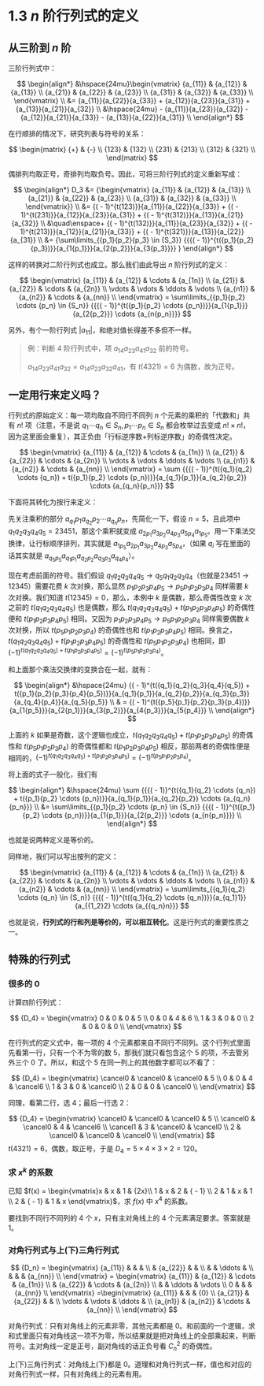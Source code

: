 # 1.3 $n$ 阶行列式的定义

## 从三阶到 $n$ 阶

三阶行列式中：

$$
\begin{align*}
 &\hspace{24mu}\begin{vmatrix}
   {a_{11}} & {a_{12}} & {a_{13}}  \\ 
   {a_{21}} & {a_{22}} & {a_{23}}  \\ 
   {a_{31}} & {a_{32}} & {a_{33}}  \\ 
 \end{vmatrix} \\ 
   &= {a_{11}}{a_{22}}{a_{33}} + {a_{12}}{a_{23}}{a_{31}} + {a_{13}}{a_{21}}{a_{32}} \\ 
   &\hspace{24mu} - {a_{11}}{a_{23}}{a_{32}} - {a_{12}}{a_{21}}{a_{33}} - {a_{13}}{a_{22}}{a_{31}} \\
\end{align*}
$$

在行顺排的情况下，研究列表与符号的关系：

$$
\begin{matrix}
  {+}  &  {-}   \\ 
  {123} & {132}  \\ 
  {231} & {213}  \\ 
  {312} & {321}  \\ 
\end{matrix}
$$

偶排列均取正号，奇排列均取负号。因此，可将三阶行列式的定义重新写成：

$$
\begin{align*}
D_3 &= {\begin{vmatrix}
   {a_{11}} & {a_{12}} & {a_{13}}  \\ 
   {a_{21}} & {a_{22}} & {a_{23}}  \\ 
   {a_{31}} & {a_{32}} & {a_{33}}  \\ 
 \end{vmatrix}} \\
 &= {( - 1)^{t(123)}}{a_{11}}{a_{22}}{a_{33}} + {( - 1)^{t(231)}}{a_{12}}{a_{23}}{a_{31}} + {( - 1)^{t(312)}}{a_{13}}{a_{21}}{a_{32}} \\
 &\quad\enspace+ {( - 1)^{t(132)}}{a_{11}}{a_{23}}{a_{32}} + {( - 1)^{t(213)}}{a_{12}}{a_{21}}{a_{33}} + {( - 1)^{t(321)}}{a_{13}}{a_{22}}{a_{31}} \\
 &= {\sum\limits_{{p_1}{p_2}{p_3} \in {S_3}} {{{( - 1)}^{t({p_1}{p_2}{p_3})}}{a_{1{p_1}}}{a_{2{p_2}}}{a_{3{p_3}}}} }
\end{align*}
$$

这样的转换对二阶行列式也成立。那么我们由此导出 $n$ 阶行列式的定义：

$$
\begin{vmatrix}
   {a_{11}} & {a_{12}} &  \cdots  & {a_{1n}}  \\ 
   {a_{21}} & {a_{22}} &  \cdots  & {a_{2n}}  \\ 
    \vdots  &  \vdots  &  \ddots  &  \vdots   \\ 
   {a_{n1}} & {a_{n2}} &  \cdots  & {a_{nn}}  \\ 
 \end{vmatrix} = \sum\limits_{{p_1}{p_2} \cdots {p_n} \in {S_n}} {{{( - 1)}^{t({p_1}{p_2} \cdots {p_n})}}{a_{1{p_1}}}{a_{2{p_2}}} \cdots {a_{n{p_n}}}}
$$

另外，有个一阶行列式 $| {a_{11}} |$，和绝对值长得差不多但不一样。

> 例：判断 4 阶行列式中，项 $a_{14}a_{23}a_{41}a_{32}$ 前的符号。
>
> $a_{14}a_{23}a_{41}a_{32}=a_{14}a_{23}a_{32}a_{41}$，有 $t(4321)=6$ 为偶数，故为正号。

## 一定用行来定义吗？

行列式的原始定义：每一项均取自不同行不同列 $n$ 个元素的乘积的「代数和」共有 $n!$ 项（注意，不是说 $q_1 \cdots q_n \in S_n,p_1 \cdots p_n \in S_n$ 都会枚举过去变成 $n! \times n!$，因为这里面会重复），其正负由「行标逆序数+列标逆序数」的奇偶性决定。

$$
\begin{vmatrix}
   {a_{11}} & {a_{12}} &  \cdots  & {a_{1n}}  \\ 
   {a_{21}} & {a_{22}} &  \cdots  & {a_{2n}}  \\ 
    \vdots  &  \vdots  &  \ddots  &  \vdots   \\ 
   {a_{n1}} & {a_{n2}} &  \cdots  & {a_{nn}}  \\ 
 \end{vmatrix} = \sum {{{( - 1)}^{t({q_1}{q_2} \cdots {q_n}) + t({p_1}{p_2} \cdots {p_n})}}{a_{q_1}{p_1}}{a_{q_2}{p_2}} \cdots {a_{q_n}{p_n}}}
$$

下面将其转化为按行来定义：

先关注乘积的部分 ${a_{q_1}{p_1}}{a_{q_2}{p_2}} \cdots {a_{q_n}{p_n}}$，先简化一下，假设 $n=5$，且此项中 $q_1 q_2 q_3 q_4 q_5=23451$，那这个乘积就变成 $a_{2p_1}a_{3p_2}a_{4p_3}a_{5p_4}a_{1p_5}$。用一下乘法交换律，让行标顺序排列，其实就是 $a_{1p_5}a_{2p_1}a_{3p_2}a_{4p_3}a_{5p_4}$，（如果 $q_i$ 写在里面的话其实就是 $a_{q_5p_5}a_{q_1p_1}a_{q_2p_2}a_{q_3p_3}a_{q_4p_4}$）。

现在考虑前面的符号。我们假设 ${q_1}{q_2}{q_3}{q_4}{q_5} \to {q_5}{q_1}{q_2}{q_3}{q_4}$（也就是$23451 \to 12345$）需要花费 $k$ 次对换，那么显然 ${p_1}{p_2}{p_3}{p_4}{p_5} \to {p_5}{p_1}{p_2}{p_3}{p_4}$ 同样需要 $k$ 次对换。我们知道 $t(12345)=0$，那么，本例中 $k$ 是偶数，那么奇偶性改变 $k$ 次之前的 $t({q_1}{q_2}{q_3}{q_4}{q_5})$ 也是偶数，那么 $t({q_1}{q_2}{q_3}{q_4}{q_5})+t({p_1}{p_2}{p_3}{p_4}{p_5})$ 的奇偶性便和 $t({p_1}{p_2}{p_3}{p_4}{p_5})$ 相同。又因为 ${p_1}{p_2}{p_3}{p_4}{p_5} \to {p_5}{p_1}{p_2}{p_3}{p_4}$ 同样需要偶数 $k$ 次对换，所以 $t({p_5}{p_1}{p_2}{p_3}{p_4})$ 的奇偶性也和 $t({p_1}{p_2}{p_3}{p_4}{p_5})$ 相同。换言之，$t({q_1}{q_2}{q_3}{q_4}{q_5})+t({p_1}{p_2}{p_3}{p_4}{p_5})$ 的奇偶性和 $t({p_5}{p_1}{p_2}{p_3}{p_4})$ 也相同，即 $(-1)^{t({q_1}{q_2}{q_3}{q_4}{q_5})+t({p_1}{p_2}{p_3}{p_4}{p_5})}=(-1)^{t({p_5}{p_1}{p_2}{p_3}{p_4})}$。

和上面那个乘法交换律的变换合在一起，就有：

$$
\begin{align*}
  &\hspace{24mu} {( - 1)^{t({q_1}{q_2}{q_3}{q_4}{q_5}) + t({p_1}{p_2}{p_3}{p_4}{p_5})}}{a_{q_1}{p_1}}{a_{q_2}{p_2}}{a_{q_3}{p_3}}{a_{q_4}{p_4}}{a_{q_5}{p_5}}  \\ 
  &  = {( - 1)^{t({p_5}{p_1}{p_2}{p_3}{p_4})}}{a_{1{p_5}}}{a_{2{p_1}}}{a_{3{p_2}}}{a_{4{p_3}}}{a_{5{p_4}}} \\
\end{align*}
$$

上面的 $k$ 如果是奇数，这个逻辑也成立，$t({q_1}{q_2}{q_3}{q_4}{q_5})+t({p_1}{p_2}{p_3}{p_4}{p_5})$ 的奇偶性和 $t({p_5}{p_1}{p_2}{p_3}{p_4})$ 的奇偶性都和 $t({p_1}{p_2}{p_3}{p_4}{p_5})$ 相反，那前两者的奇偶性便是相同的，$(-1)^{t({q_1}{q_2}{q_3}{q_4}{q_5})+t({p_1}{p_2}{p_3}{p_4}{p_5})}=(-1)^{t({p_5}{p_1}{p_2}{p_3}{p_4})}$。

将上面的式子一般化，我们有

$$
\begin{align*}
  &\hspace{24mu} \sum {{{( - 1)}^{t({q_1}{q_2} \cdots {q_n}) + t({p_1}{p_2} \cdots {p_n})}}{a_{q_1}{p_1}}{a_{q_2}{p_2}} \cdots {a_{q_n}{p_n}}}   \\ 
  &= \sum\limits_{{p_1}{p_2} \cdots {p_n} \in {S_n}} {{{( - 1)}^{t({p_1}{p_2} \cdots {p_n})}}{a_{1{p_1}}}{a_{2{p_2}}} \cdots {a_{n{p_n}}}}  \\
\end{align*}
$$

也就是说两种定义是等价的。

同样地，我们可以写出按列的定义：

$$
\begin{vmatrix}
   {a_{11}} & {a_{12}} &  \cdots  & {a_{1n}}  \\ 
   {a_{21}} & {a_{22}} &  \cdots  & {a_{2n}}  \\ 
    \vdots  &  \vdots  &  \ddots  &  \vdots   \\ 
   {a_{n1}} & {a_{n2}} &  \cdots  & {a_{nn}}  \\ 
 \end{vmatrix} = \sum\limits_{{q_1}{q_2} \cdots {q_n} \in {S_n}} {{{( - 1)}^{t({q_1}{q_2} \cdots {q_n})}}{a_{q_1}1}}{a_{{1_2}2} \cdots {a_{{q_n}n}}}
$$

也就是说，**行列式的行和列是等价的，可以相互转化**。这是行列式的重要性质之一。

## 特殊的行列式

### 很多的 $0$

计算四阶行列式：

$$
{D_4} = \begin{vmatrix}
   0 & 0 & 0 & 5  \\ 
   0 & 0 & 4 & 6  \\ 
   1 & 3 & 0 & 0  \\ 
   2 & 0 & 0 & 0  \\ 
 \end{vmatrix}
$$

在行列式的定义式中，每一项的 4 个元素都来自不同行不同列。这个行列式里面先看第一行，只有一个不为零的数 $5$，那我们就只看包含这个 $5$ 的项，不去管另外三个 $0$ 了。所以，和这个 $5$ 在同一列上的其他数字都可以不看了：

$$
{D_4} = \begin{vmatrix}
   \cancel0 & \cancel0 & \cancel0 & 5  \\ 
   0 & 0 & 4 & \cancel6  \\ 
   1 & 3 & 0 & \cancel0  \\ 
   2 & 0 & 0 & \cancel0  \\ 
 \end{vmatrix}
$$

同理，看第二行，选 $4$；最后一行选 $2$：

$$
{D_4} = \begin{vmatrix}
   \cancel0 & \cancel0 & \cancel0 & 5  \\ 
   \cancel0 & \cancel0 & 4 & \cancel6  \\ 
   \cancel1 & 3 & \cancel0 & \cancel0  \\ 
   2 & \cancel0 & \cancel0 & \cancel0  \\ 
 \end{vmatrix}
$$
$t(4321)=6$，偶数，取正号，于是 $D_4=5\times4\times3\times2=120$。

### 求 $x^k$ 的系数

已知 $f(x) = \begin{vmatrix}x & x & 1 & {2x}\\  1 & x & 2 & { - 1}  \\    2 & 1 & x & 1  \\    2 & { - 1} & 1 & x  \end{vmatrix}$，求 $f(x)$ 中 $x^4$ 的系数。

要找到不同行不同列的 4 个 $x$，只有主对角线上的 4 个元素满足要求。答案就是 $1$。

### 对角行列式与上(下)三角行列式

$$
{D_n} = \begin{vmatrix}
   {a_{11}} &  &  &   \\ 
    & {a_{22}} &  &   \\ 
    &  &  \ddots  &   \\ 
    &  &  & {a_{nn}}  \\ 
 \end{vmatrix}
 = \begin{vmatrix}
   {a_{11}} & {a_{12}} &  \cdots  & {a_{1n}}  \\ 
    & {a_{22}} &  \cdots  & {a_{2n}}  \\ 
    &  &  \ddots  &  \vdots   \\ 
   0 &  &  & {a_{nn}}  \\ 
 \end{vmatrix}
 =\begin{vmatrix}
   {a_{11}} &  &  & {0}  \\ 
   {a_{21}} & {a_{22}} &  &   \\ 
    \vdots  &  \vdots  &  \ddots  &   \\ 
   {a_{n1}} & {a_{n2}} &  \cdots  & {a_{nn}}  \\ 
 \end{vmatrix}
$$

对角行列式：只有对角线上的元素非零，其他元素都是 $0$。和前面的一个逻辑，求和式里面只有对角线这一项不为零，所以结果就是把对角线上的全部乘起来，判断符号。主对角线一定是正号，副对角线的话正负号看 $C_n^2$ 的奇偶性。

上(下)三角行列式：对角线上(下)都是 $0$。道理和对角行列式一样，值也和对应的对角行列式一样，只有对角线上的元素有用。




